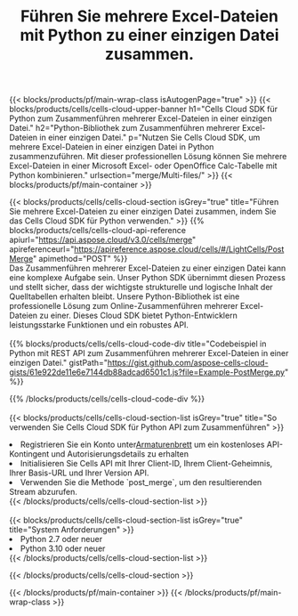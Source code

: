 ﻿---
title:  Führen Sie mehrere Excel-Dateien mit Python zu einer einzigen Datei zusammen.
description:  Cloud-APIs und SDKs zum Zusammenführen mehrerer Excel-Dateien mit Python.
---
{{< blocks/products/pf/main-wrap-class isAutogenPage="true" >}}
{{< blocks/products/cells/cells-cloud-upper-banner h1="Cells Cloud SDK für Python zum Zusammenführen mehrerer Excel-Dateien in einer einzigen Datei." h2="Python-Bibliothek zum Zusammenführen mehrerer Excel-Dateien in einer einzigen Datei." p="Nutzen Sie Cells Cloud SDK, um mehrere Excel-Dateien in einer einzigen Datei in Python zusammenzuführen. Mit dieser professionellen Lösung können Sie mehrere Excel-Dateien in einer Microsoft Excel- oder OpenOffice Calc-Tabelle mit Python kombinieren." urlsection="merge/Multi-files/" >}}
{{< blocks/products/pf/main-container >}}

{{< blocks/products/cells/cells-cloud-section isGrey="true" title="Führen Sie mehrere Excel-Dateien zu einer einzigen Datei zusammen, indem Sie das Cells Cloud SDK für Python verwenden." >}}
{{% blocks/products/cells/cells-cloud-api-reference apiurl="https://api.aspose.cloud/v3.0/cells/merge" apireferenceurl="https://apireference.aspose.cloud/cells/#/LightCells/PostMerge" apimethod="POST" %}}
<br/>
Das Zusammenführen mehrerer Excel-Dateien zu einer einzigen Datei kann eine komplexe Aufgabe sein. Unser Python SDK übernimmt diesen Prozess und stellt sicher, dass der wichtigste strukturelle und logische Inhalt der Quelltabellen erhalten bleibt. Unsere Python-Bibliothek ist eine professionelle Lösung zum Online-Zusammenführen mehrerer Excel-Dateien zu einer. Dieses Cloud SDK bietet Python-Entwicklern leistungsstarke Funktionen und ein robustes API.
<br/>
<br/>
{{% blocks/products/cells/cells-cloud-code-div title="Codebeispiel in Python mit REST API zum Zusammenführen mehrerer Excel-Dateien in einer einzigen Datei." gistPath="https://gist.github.com/aspose-cells-cloud-gists/61e922de11e6e7144db88adcad6501c1.js?file=Example-PostMerge.py" %}}
  
{{% /blocks/products/cells/cells-cloud-code-div %}}
<br/>
<br/>
{{< blocks/products/cells/cells-cloud-section-list isGrey="true" title="So verwenden Sie Cells Cloud SDK für Python API zum Zusammenführen" >}}
<li> Registrieren Sie ein Konto unter<a href="https://dashboard.aspose.cloud/">Armaturenbrett</a> um ein kostenloses API-Kontingent und Autorisierungsdetails zu erhalten</li>
<li>Initialisieren Sie Cells API mit Ihrer Client-ID, Ihrem Client-Geheimnis, Ihrer Basis-URL und Ihrer Version API.</li>
<li>Verwenden Sie die Methode `post_merge`, um den resultierenden Stream abzurufen.</li>
{{< /blocks/products/cells/cells-cloud-section-list >}}
<br/>
<br/>
{{< blocks/products/cells/cells-cloud-section-list isGrey="true" title="System Anforderungen" >}}
<li>Python 2.7 oder neuer</li>
<li>Python 3.10 oder neuer</li>
{{< /blocks/products/cells/cells-cloud-section-list >}}

{{< /blocks/products/cells/cells-cloud-section >}}

{{< /blocks/products/pf/main-container >}}
{{< /blocks/products/pf/main-wrap-class >}}
